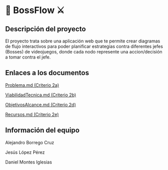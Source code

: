 # 👿 BossFlow ⚔

## Descripción del proyecto

El proyecto trata sobre una aplicación web que te permite crear diagramas de flujo interactivos para poder planificar estrategias contra diferentes jefes (Bosses) de videojuegos, donde cada nodo represente una accion/decisión a tomar contra el jefe.

## Enlaces a los documentos

[Problema.md (Criterio 2a)](docs/problema.md)

[ViabilidadTecnica.md (Criterio 2b)](docs/viabilidad-tecnica.md)

[ObjetivosAlcance.md (Criterio 2d)](docs/objetivos-alcance.md)

[Recursos.md (Criterio 2e)](docs/recursos.md)

## Información del equipo

Alejandro Borrego Cruz

Jesús López Pérez

Daniel Montes Iglesias
